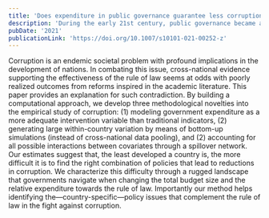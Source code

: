 ```yaml
---
title: 'Does expenditure in public governance guarantee less corruption?'
description: 'During the early 21st century, public governance became a mainstream topic in development economics, especially in the study of corruption. Most evidence advocating to spend more on improving the rule of law comes from cross-country studies. Ironically, country-specific evidence on the effectiveness of such expenditure is poor. This paper addresses this paradox using our policy prioritisation model, and demonstrates the large challenges that least-developed nations face in finding the right policy mix.'
pubDate: '2021'
publicationLink: 'https://doi.org/10.1007/s10101-021-00252-z'
---
```


Corruption is an endemic societal problem with profound implications in the development of nations. In combating this issue, cross-national evidence supporting the effectiveness of the rule of law seems at odds with poorly realized outcomes from reforms inspired in the academic literature. This paper provides an explanation for such contradiction. By building a computational approach, we develop three methodological novelties into the empirical study of corruption: (1) modeling government expenditure as a more adequate intervention variable than traditional indicators, (2) generating large within-country variation by means of bottom-up simulations (instead of cross-national data pooling), and (2) accounting for all possible interactions between covariates through a spillover network. Our estimates suggest that, the least developed a country is, the more difficult it is to find the right combination of policies that lead to reductions in corruption. We characterize this difficulty through a rugged landscape that governments navigate when changing the total budget size and the relative expenditure towards the rule of law. Importantly our method helps identifying the—country-specific—policy issues that complement the rule of law in the fight against corruption.